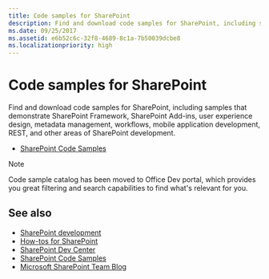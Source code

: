 ```yaml
---
title: Code samples for SharePoint
description: Find and download code samples for SharePoint, including samples that demonstrate SharePoint Framework, SharePoint Add-ins, user experience design, metadata management, workflows, mobile application development, REST, and other areas of SharePoint development.
ms.date: 09/25/2017
ms.assetid: e6b52c6c-32f8-4689-8c1a-7b50039dcbe8
ms.localizationpriority: high
---
```

# Code samples for SharePoint

Find and download code samples for SharePoint, including samples that demonstrate SharePoint Framework, SharePoint Add-ins, user experience design, metadata management, workflows, mobile application development, REST, and other areas of SharePoint development.

- [SharePoint Code Samples](https://developer.microsoft.com/SharePoint/gallery?filterBy=SharePoint,Samples)

> [!NOTE]
> Code sample catalog has been moved to Office Dev portal, which provides you great filtering and search capabilities to find what's relevant for you.

## See also

- [SharePoint development](/sharepoint/dev/)
- [How-tos for SharePoint](how-tos-for-sharepoint.md)
- [SharePoint Dev Center](https://developer.microsoft.com/sharepoint)
- [SharePoint Code Samples](https://developer.microsoft.com/SharePoint/gallery?filterBy=SharePoint,Samples)
- [Microsoft SharePoint Team Blog](https://developer.microsoft.com/office/blogs/)
